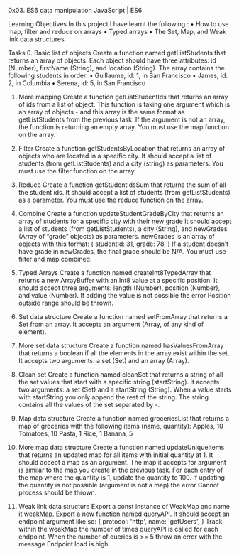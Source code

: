 0x03. ES6 data manipulation
JavaScript                 |  ES6

Learning Objectives
In this project I have learnt the following :
•	How to use map, filter and reduce on arrays
•	Typed arrays
•	The Set, Map, and Weak link data structures


Tasks
0. Basic list of objects
Create a function named getListStudents that returns an array of objects.
Each object should have three attributes: id (Number), firstName (String), and location (String).
The array contains the following students in order:
•	Guillaume, id: 1, in San Francisco
•	James, id: 2, in Columbia
•	Serena, id: 5, in San Francisco

1. More mapping
Create a function getListStudentIds that returns an array of ids from a list of object.
This function is taking one argument which is an array of objects - and this array is the same format as getListStudents from the previous task.
If the argument is not an array, the function is returning an empty array.
You must use the map function on the array.

2. Filter
Create a function getStudentsByLocation that returns an array of objects who are located in a specific city.
It should accept a list of students (from getListStudents) and a city (string) as parameters.
You must use the filter function on the array.



3. Reduce
Create a function getStudentIdsSum that returns the sum of all the student ids.
It should accept a list of students (from getListStudents) as a parameter.
You must use the reduce function on the array.


4. Combine
Create a function updateStudentGradeByCity that returns an array of students for a specific city with their new grade
It should accept a list of students (from getListStudents), a city (String), and newGrades (Array of “grade” objects) as parameters.
newGrades is an array of objects with this format:
{
    studentId: 31,
    grade: 78,
  }
If a student doesn’t have grade in newGrades, the final grade should be N/A.
You must use filter and map combined.

5. Typed Arrays
Create a function named createInt8TypedArray that returns a new ArrayBuffer with an Int8 value at a specific position.
It should accept three arguments: length (Number), position (Number), and value (Number).
If adding the value is not possible the error Position outside range should be thrown.

6. Set data structure
Create a function named setFromArray that returns a Set from an array.
It accepts an argument (Array, of any kind of element).


7. More set data structure
Create a function named hasValuesFromArray that returns a boolean if all the elements in the array exist within the set.
It accepts two arguments: a set (Set) and an array (Array).

8. Clean set
Create a function named cleanSet that returns a string of all the set values that start with a specific string (startString).
It accepts two arguments: a set (Set) and a startString (String).
When a value starts with startString you only append the rest of the string. The string contains all the values of the set separated by -.


9. Map data structure
Create a function named groceriesList that returns a map of groceries with the following items (name, quantity):
Apples, 10
Tomatoes, 10
Pasta, 1
Rice, 1
Banana, 5




10. More map data structure
Create a function named updateUniqueItems that returns an updated map for all items with initial quantity at 1.
It should accept a map as an argument. The map it accepts for argument is similar to the map you create in the previous task.
For each entry of the map where the quantity is 1, update the quantity to 100. If updating the quantity is not possible (argument is not a map) the error Cannot process should be thrown.


11. Weak link data structure
Export a const instance of WeakMap and name it weakMap.
Export a new function named queryAPI. It should accept an endpoint argument like so:
  {
    protocol: 'http',
    name: 'getUsers',
  }
Track within the weakMap the number of times queryAPI is called for each endpoint.
When the number of queries is >= 5 throw an error with the message Endpoint load is high.


